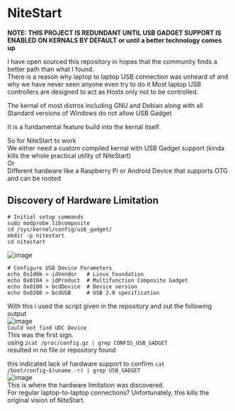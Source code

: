 # NiteStart
**NOTE: THIS PROJECT IS REDUNDANT UNTIL USB GADGET SUPPORT IS ENABLED ON KERNALS BY DEFAULT or until a better technology comes up**  

I have open sourced this repository in hopes that the community finds a better path than what I found.  
There is a reason why laptop to laptop USB connection was unheard of and why we have never seen anyone even try to do it
Most laptop USB controllers are designed to act as Hosts only not to be controlled.  

The kernal of most distros including GNU and Debian along with all Standard versions of Windows do not allow USB Gadget  

It is a fundamental feature build into the kernal itself.  

So for NiteStart to work  
We either need a custom compiled kernal with USB Gadget support (kinda kills the whole practical utility of NiteStart)  
Or  
Different hardware like a Raspberry Pi or Android Device that supports OTG and can be rooted  

## Discovery of Hardware Limitation
```
# Initial setup commands
sudo modprobe libcomposite
cd /sys/kernel/config/usb_gadget/
mkdir -p nitestart
cd nitestart
```
![image](https://github.com/user-attachments/assets/757ecbef-9f5c-48fe-ac74-a2e16a6cfa63)  

```
# Configure USB Device Parameters
echo 0x1d6b > idVendor   # Linux Foundation
echo 0x0104 > idProduct  # Multifunction Composite Gadget
echo 0x0100 > bcdDevice  # Device version
echo 0x0200 > bcdUSB     # USB 2.0 specification
```
With this i used the script given in the repository and out the following output  
![image](https://github.com/user-attachments/assets/fb0a4379-d829-4863-ba97-6f905dbff65d)  
`Could not find UDC Device`  
This was the first sign.  
using ``zcat /proc/config.gz | grep CONFIG_USB_GADGET``  
resulted in no file or repository found

this indicated lack of hardware support
to confirm
``cat /boot/config-$(uname -r) | grep USB_GADGET``  
![image](https://github.com/user-attachments/assets/4d4a37e7-e354-4f78-8d10-3f22b60abf9a)  
This is where the hardware limitation was discovered.  
For regular laptop-to-laptop connections? Unfortunately, this kills the original vision of NiteStart.
